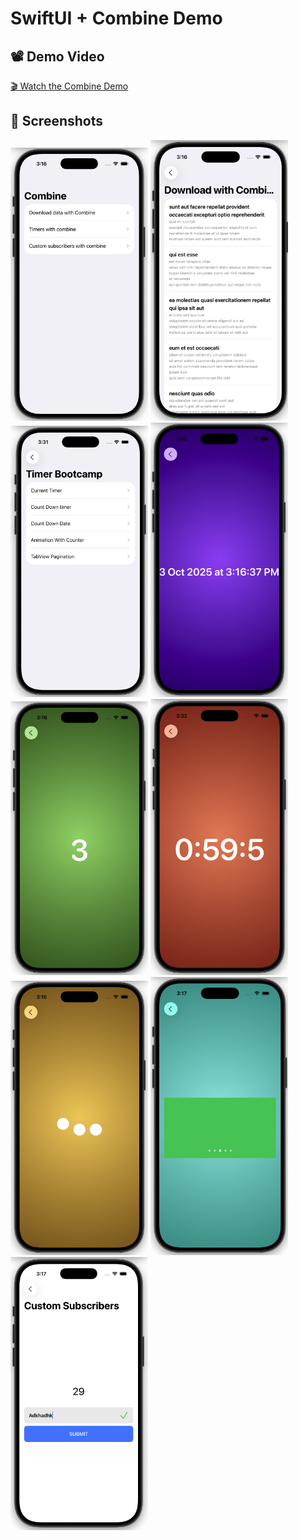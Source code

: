 # SwiftUI + Combine Demo

## 📽 Demo Video

[🎬 Watch the Combine Demo](https://github.com/PareshKarnawat/CombineDemo/blob/main/Screenshots/CombineVideo.mov)

## 📸 Screenshots

<p float="left">
  <img src="Screenshots/MainMenu.png" width="220" />
  <img src="Screenshots/DownloadData.png" width="220" />
  <img src="Screenshots/TimerList.png" width="220" />
  <img src="Screenshots/TimerDateCounter.png" width="220" />
  <img src="Screenshots/TimerCounter.png" width="220" />
  <img src="Screenshots/TimerHours.png" width="220" />
  <img src="Screenshots/AnimationCounter.png" width="220" />
  <img src="Screenshots/TabviewPagination.png" width="220" />
  <img src="Screenshots/CustomSubscribers.png" width="220" />
</p>
